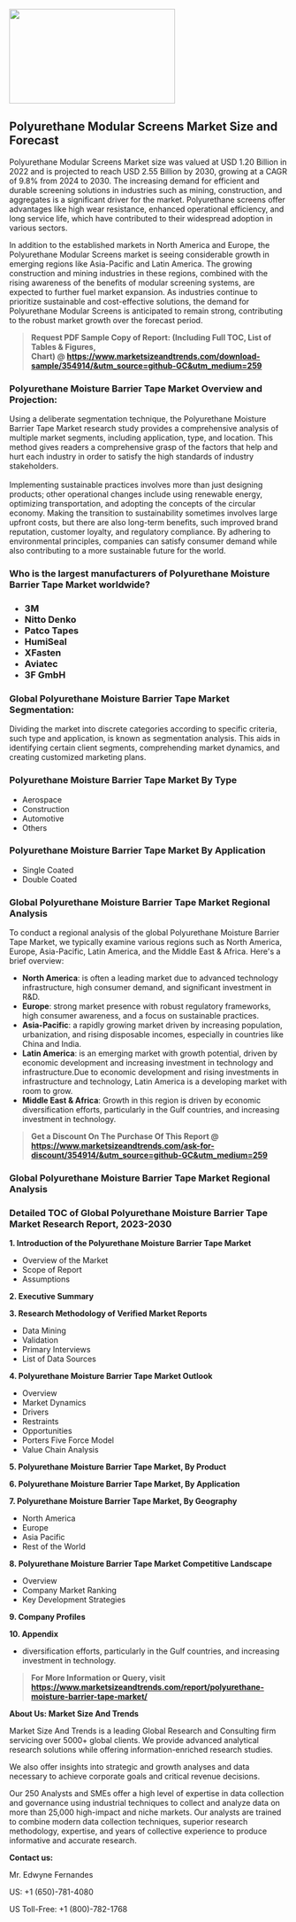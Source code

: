 <p><img class="alignnone size-medium wp-image-20088" src="https://ffe5etoiles.com/wp-content/uploads/2024/12/MST1-300x171.png" alt="" width="300" height="171" /></p><h2>Polyurethane Modular Screens Market Size and Forecast</h2><p>Polyurethane Modular Screens Market size was valued at USD 1.20 Billion in 2022 and is projected to reach USD 2.55 Billion by 2030, growing at a CAGR of 9.8% from 2024 to 2030. The increasing demand for efficient and durable screening solutions in industries such as mining, construction, and aggregates is a significant driver for the market. Polyurethane screens offer advantages like high wear resistance, enhanced operational efficiency, and long service life, which have contributed to their widespread adoption in various sectors.</p><p>In addition to the established markets in North America and Europe, the Polyurethane Modular Screens market is seeing considerable growth in emerging regions like Asia-Pacific and Latin America. The growing construction and mining industries in these regions, combined with the rising awareness of the benefits of modular screening systems, are expected to further fuel market expansion. As industries continue to prioritize sustainable and cost-effective solutions, the demand for Polyurethane Modular Screens is anticipated to remain strong, contributing to the robust market growth over the forecast period.</p></p><blockquote id="" class=""><strong>Request PDF Sample Copy of Report: (Including Full TOC, List of Tables &amp; Figures, Chart)&nbsp;@&nbsp;<strong><a href="https://www.marketsizeandtrends.com/download-sample/354914/&utm_source=github-GC&utm_medium=259" target="_blank">https://www.marketsizeandtrends.com/download-sample/354914/&utm_source=github-GC&utm_medium=259</a></strong></strong></blockquote><h3 id="" class="">Polyurethane Moisture Barrier Tape Market&nbsp;Overview and Projection:</h3><p id="" class="">Using a deliberate segmentation technique, the Polyurethane Moisture Barrier Tape Market research study provides a comprehensive analysis of multiple market segments, including application, type, and location. This method gives readers a comprehensive grasp of the factors that help and hurt each industry in order to satisfy the high standards of industry stakeholders. <br /> <br />Implementing sustainable practices involves more than just designing products; other operational changes include using renewable energy, optimizing transportation, and adopting the concepts of the circular economy. Making the transition to sustainability sometimes involves large upfront costs, but there are also long-term benefits, such improved brand reputation, customer loyalty, and regulatory compliance. By adhering to environmental principles, companies can satisfy consumer demand while also contributing to a more sustainable future for the world.</p><h3 id="" class="">Who is the largest manufacturers of&nbsp;Polyurethane Moisture Barrier Tape Market worldwide?</h3><h3 class=""><p><ul><li>3M </li><li> Nitto Denko </li><li> Patco Tapes </li><li> HumiSeal </li><li> XFasten </li><li> Aviatec </li><li> 3F GmbH</li></ul></p></h3><h3 id="" class="">Global&nbsp;Polyurethane Moisture Barrier Tape Market Segmentation:</h3><p id="" class="">Dividing the market into discrete categories according to specific criteria, such type and application, is known as segmentation analysis. This aids in identifying certain client segments, comprehending market dynamics, and creating customized marketing plans.</p><h3 id="" class="">Polyurethane Moisture Barrier Tape Market&nbsp;By Type</h3><p><p><ul><li>Aerospace</li><li> Construction</li><li> Automotive</li><li> Others</p></li></ul></p></p><h3 id="" class="">Polyurethane Moisture Barrier Tape Market&nbsp;By Application</h3><p class=""><p><ul><li>Single Coated</li><li> Double Coated</li></ul></p></p><h3 id="" class="">Global Polyurethane Moisture Barrier Tape Market Regional Analysis</h3><p id="" class="">To conduct a regional analysis of the global Polyurethane Moisture Barrier Tape Market, we typically examine various regions such as North America, Europe, Asia-Pacific, Latin America, and the Middle East &amp; Africa. Here's a brief overview:</p><ul><li><strong>North America</strong>: is often a leading market due to advanced technology infrastructure, high consumer demand, and significant investment in R&amp;D.</li><li><strong>Europe</strong>: strong market presence with robust regulatory frameworks, high consumer awareness, and a focus on sustainable practices.</li><li><strong>Asia-Pacific</strong>: a rapidly growing market driven by increasing population, urbanization, and rising disposable incomes, especially in countries like China and India.</li><li><strong>Latin America</strong>: is an emerging market with growth potential, driven by economic development and increasing investment in technology and infrastructure.Due to economic development and rising investments in infrastructure and technology, Latin America is a developing market with room to grow.</li><li><strong>Middle East &amp; Africa</strong>: Growth in this region is driven by economic diversification efforts, particularly in the Gulf countries, and increasing investment in technology.</li></ul><blockquote id="" class=""><strong>Get a Discount On The Purchase Of This Report @ <strong><a href="https://www.marketsizeandtrends.com/ask-for-discount/354914/&utm_source=github-GC&utm_medium=259" target="_blank">https://www.marketsizeandtrends.com/ask-for-discount/354914/&utm_source=github-GC&utm_medium=259</a></strong></strong></blockquote><h3 id="" class="">Global Polyurethane Moisture Barrier Tape Market Regional Analysis</h3><h3 id="" class="">Detailed TOC of Global Polyurethane Moisture Barrier Tape Market Research Report, 2023-2030</h3><p id="" class=""><strong>1. Introduction of the Polyurethane Moisture Barrier Tape Market</strong></p><ul><li>Overview of the Market</li><li>Scope of Report</li><li>Assumptions</li></ul><p id="" class=""><strong>2. Executive Summary</strong></p><p id="" class=""><strong>3. Research Methodology of Verified Market Reports</strong></p><ul><li>Data Mining</li><li>Validation</li><li>Primary Interviews</li><li>List of Data Sources</li></ul><p id="" class=""><strong>4. Polyurethane Moisture Barrier Tape Market Outlook</strong></p><ul><li>Overview</li><li>Market Dynamics</li><li>Drivers</li><li>Restraints</li><li>Opportunities</li><li>Porters Five Force Model</li><li>Value Chain Analysis</li></ul><p id="" class=""><strong>5. Polyurethane Moisture Barrier Tape Market, By Product</strong></p><p id="" class=""><strong>6. Polyurethane Moisture Barrier Tape Market, By Application</strong></p><p id="" class=""><strong>7. Polyurethane Moisture Barrier Tape Market, By Geography</strong></p><ul><li>North America</li><li>Europe</li><li>Asia Pacific</li><li>Rest of the World</li></ul><p id="" class=""><strong>8. Polyurethane Moisture Barrier Tape Market Competitive Landscape</strong></p><ul><li>Overview</li><li>Company Market Ranking</li><li>Key Development Strategies</li></ul><p id="" class=""><strong>9. Company Profiles</strong></p><p id="" class=""><strong>10. Appendix</strong></p><ul><li>diversification efforts, particularly in the Gulf countries, and increasing investment in technology.</li></ul><blockquote id="" class=""><strong>For More Information or Query, visit <strong><strong><a href="https://www.marketsizeandtrends.com/report/polyurethane-moisture-barrier-tape-market/" target="_blank">https://www.marketsizeandtrends.com/report/polyurethane-moisture-barrier-tape-market/</a></strong></strong></strong></blockquote><p id="" class=""><strong>About Us: Market Size And Trends</strong></p><p id="" class="">Market Size And Trends is a leading Global Research and Consulting firm servicing over 5000+ global clients. We provide advanced analytical research solutions while offering information-enriched research studies.</p><p id="" class="">We also offer insights into strategic and growth analyses and data necessary to achieve corporate goals and critical revenue decisions.</p><p id="" class="">Our 250 Analysts and SMEs offer a high level of expertise in data collection and governance using industrial techniques to collect and analyze data on more than 25,000 high-impact and niche markets. Our analysts are trained to combine modern data collection techniques, superior research methodology, expertise, and years of collective experience to produce informative and accurate research.</p><p id="" class=""><strong>Contact us:</strong></p><p id="" class="">Mr. Edwyne Fernandes</p><p id="" class="">US: +1 (650)-781-4080</p><p id="" class="">US Toll-Free: +1 (800)-782-1768</p>
